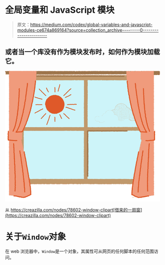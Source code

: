 # 全局变量和 JavaScript 模块

> 原文：<https://medium.com/codex/global-variables-and-javascript-modules-ce674a869164?source=collection_archive---------0----------------------->

## 或者当一个库没有作为模块发布时，如何作为模块加载它。

![](img/382bb93cbac74f7ab69ad7fdabd6258d.png)

从 https://creazilla.com/nodes/78602-window-clipart[借来的一扇窗](https://creazilla.com/nodes/78602-window-clipart)

# 关于`Window`对象

在 web 浏览器中，`Window`是一个对象，其属性可从网页的任何脚本的任何范围访问。